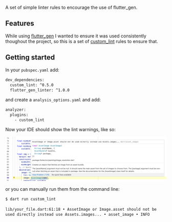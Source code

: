 A set of simple linter rules to encourage the use of flutter_gen.

## Features

While using [flutter_gen](https://pub.dev/packages/flutter_gen) I wanted to ensure it was used consistently thoughout the project, so this is a set of [custom_lint](https://pub.dev/packages/custom_lint) rules to ensure that.

## Getting started

In your `pubspec.yaml` add:

```
dev_dependencies:
  custom_lint: ^0.5.0
  flutter_gen_linter: ^1.0.0
```

and create a `analysis_options.yaml` and add:

```
analyzer:
  plugins:
    - custom_lint
```

Now your IDE should show the lint warnings, like so:

![Screenshot of VS Code showing a lint warning](https://raw.githubusercontent.com/bramp/flutter_gen_linter/main/screenshot.png)

or you can manually run them from the command line:

```shell
$ dart run custom_lint

lib/your_file.dart:61:18 • AssetImage or Image.asset should not be used directly instead use Assets.images... • asset_image • INFO
```

